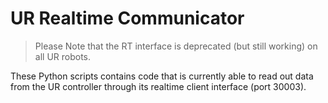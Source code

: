# UR Realtime Communicator

> Please Note that the RT interface is deprecated (but still working) on all UR robots.

These Python scripts contains code that is currently able to read out data from the UR controller through its realtime client interface (port 30003).
